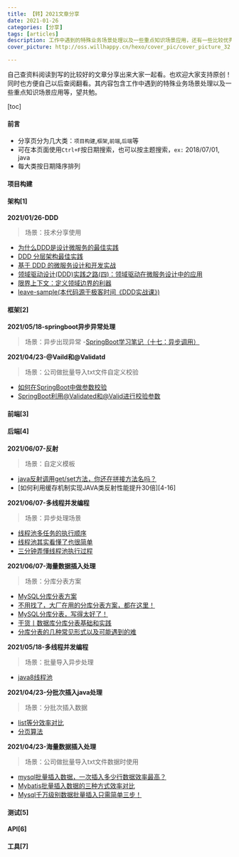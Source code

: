 ```yaml
---
title: 【转】2021文章分享
date: 2021-01-26
categories: [分享]
tags: [articles]
description: 工作中遇到的特殊业务场景处理以及一些重点知识场景应用，还有一些比较优秀的某个知识点分享等
cover_picture: http://oss.willhappy.cn/hexo/cover_pic/cover_picture_32.jpg

---
```


自己查资料阅读到写的比较好的文章分享出来大家一起看。也欢迎大家支持原创！同时也方便自己以后查阅翻看。其内容包含工作中遇到的特殊业务场景处理以及一些重点知识场景应用等，望共勉。

<!--more-->

[toc]

#### 前言

- 分享页分为几大类：`项目构建`,`框架`,`前端`,`后端`等
- 可在本页面使用`Ctrl+F`按日期搜索，也可以按主题搜索，`ex:` 2018/07/01, java
- 每大类按日期降序排列

#### 项目构建

#### 架构[1]

**2021/01/26-DDD** 
> 场景：技术分享使用
- [为什么DDD是设计微服务的最佳实践][1-1]
- [DDD 分层架构最佳实践][1-2]
- [基于 DDD 的微服务设计和开发实战][1-3]
- [领域驱动设计(DDD)实践之路(四)：领域驱动在微服务设计中的应用][1-4]
- [限界上下文：定义领域边界的利器][1-5]
- [leave-sample(本代码源于极客时间《DDD实战课》)][1-6]

#### 框架[2]
**2021/05/18-springboot异步异常处理**
> 场景：异步出现异常
-[SpringBoot学习笔记（十七：异步调用）][2-3]


**2021/04/23-@Vaild和@Validatd**
> 场景：公司做批量导入txt文件自定义校验
- [如何在SpringBoot中做参数校验][2-1]
- [SpringBoot利用@Validated和@Valid进行校验参数][2-2]

#### 前端[3]

#### 后端[4]
**2021/06/07-反射**
> 场景：自定义模板
- [java反射调用get/set方法，你还在拼接方法名吗？][4-15]
- [如何利用缓存机制实现JAVA类反射性能提升30倍][4-16]

**2021/06/07-多线程并发编程**
> 场景：异步处理场景
- [线程池多任务的执行顺序][4-12]
- [线程池其实看懂了也很简单][4-13]
- [三分钟弄懂线程池执行过程][4-14]

**2021/06/07-海量数据插入处理**
> 场景：分库分表方案
- [MySQL分库分表方案][4-7]
- [不用找了，大厂在用的分库分表方案，都在这里！][4-8]
- [MySQL分库分表，写得太好了！][4-9]
- [干货丨数据库分库分表基础和实践][4-10]
- [分库分表的几种常见形式以及可能遇到的难][4-11]

**2021/05/18-多线程并发编程**
> 场景：批量导入异步处理
- [java8线程池][4-6]

**2021/04/23-分批次插入java处理**
> 场景：分批次插入数据
- [list等分效率对比][4-4]
- [分页算法][4-5]

**2021/04/23-海量数据插入处理**
> 场景：公司做批量导入txt文件数据时使用
- [mysql批量插入数据，一次插入多少行数据效率最高？][4-1]
- [Mybatis批量插入数据的三种方式效率对比][4-2]
- [Mysql千万级别数据批量插入只需简单三步！][4-3]

#### 测试[5]

#### API[6]

#### 工具[7]






[1-1]: https://www.jianshu.com/p/e1b32a5ee91c
[1-2]: https://xie.infoq.cn/article/f88324b09cd9db4214ac153cf
[1-3]: https://www.infoq.cn/article/s_lfulu6zqodd030rbh9
[1-4]: https://segmentfault.com/a/1190000038480392
[1-5]: https://time.geekbang.org/column/article/149950
[1-6]: https://github.com/ouchuangxin/leave-sample

[2-1]: https://blog.csdn.net/qq_39609993/article/details/114288378
[2-2]: https://blog.csdn.net/u014082714/article/details/107160281
[2-3]: https://juejin.cn/post/6850418116464230408


[4-1]: https://www.geek-share.com/detail/2777135663.html
[4-2]: https://blog.csdn.net/WillLiaowh/article/details/106028882?utm_medium=distribute.pc_relevant.none-task-blog-baidujs_baidulandingword-4&spm=1001.2101.3001.4242
[4-3]: https://zhuanlan.zhihu.com/p/75432448
[4-4]: https://www.imooc.com/article/41647
[4-5]: https://blog.csdn.net/c5113620/article/details/83106888
[4-6]: https://blog.csdn.net/wy11933/article/details/80399562
[4-7]: https://zhuanlan.zhihu.com/p/84224499
[4-8]: https://www.huaweicloud.com/articles/8ac1dc6dfe005bdaf76f7d1d2136276a.html
[4-9]: https://database.51cto.com/art/201809/583857.htm
[4-10]: https://www.infoq.cn/article/zmlcbpihothwjeqmzd4i
[4-11]: https://www.infoq.cn/article/key-steps-and-likely-problems-of-split-table
[4-12]: https://blog.csdn.net/Mr_25kjiang/article/details/105815054
[4-13]: https://www.cnblogs.com/jajian/p/11442929.html
[4-14]: https://juejin.cn/post/6866054685044768782
[4-15]: https://segmentfault.com/a/1190000020986852